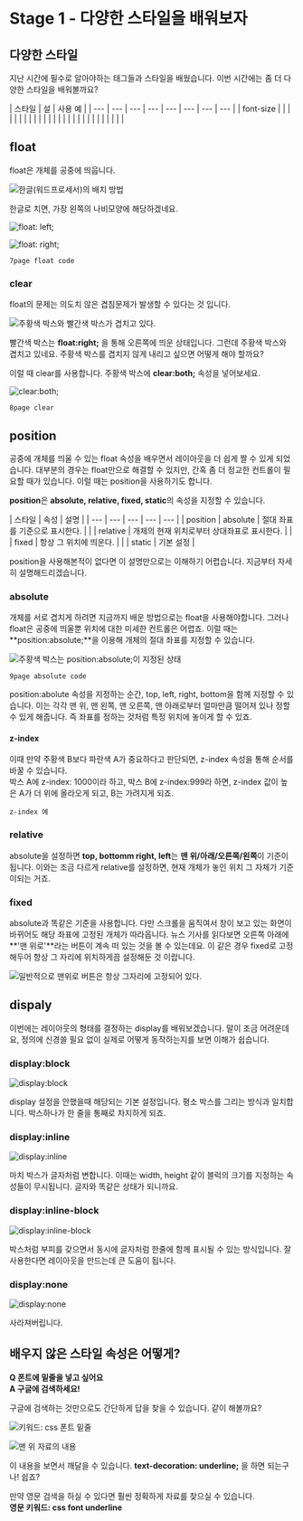 # Stage 1 - 다양한 스타일을 배워보자

## 다양한 스타일

지난 시간에 필수로 알아야하는 태그들과 스타일을 배웠습니다. 이번 시간에는 좀 더 다양한 스타일을 배워볼까요?

| 스타일 | 설 | 사용 예 |
| --- | --- | --- | --- | --- | --- | --- | --- |
| font-size |  |  |
|  |  |  |
|  |  |  |
|  |  |  |
|  |  |  |
|  |  |  |
|  |  |  |

## float

float은 개체를 공중에 띄웁니다.

![&#xD55C;&#xAE00;\(&#xC6CC;&#xB4DC;&#xD504;&#xB85C;&#xC138;&#xC11C;\)&#xC758; &#xBC30;&#xCE58; &#xBC29;&#xBC95;](../.gitbook/assets/image%20%2854%29.png)

한글로 치면, 가장 왼쪽의 나비모양에 해당하겠네요.

![float: left;](../.gitbook/assets/image%20%2811%29.png)

![float: right;](../.gitbook/assets/image%20%2817%29.png)

```text
7page float code
```

### clear

float의 문제는 의도치 않은 겹침문제가 발생할 수 있다는 것 입니다.

![&#xC8FC;&#xD669;&#xC0C9; &#xBC15;&#xC2A4;&#xC640; &#xBE68;&#xAC04;&#xC0C9; &#xBC15;&#xC2A4;&#xAC00; &#xACB9;&#xCE58;&#xACE0; &#xC788;&#xB2E4;.](../.gitbook/assets/image%20%2833%29.png)

  
빨간색 박스는 **float:right;** 을 통해 오른쪽에 띄운 상태입니다. 그런데 주황색 박스와 겹치고 있네요. 주황색 박스를 겹치지 않게 내리고 싶으면 어떻게 해야 할까요?

이럴 때 clear를 사용합니다. 주황색 박스에 **clear:both;** 속성을 넣어보세요.

![clear:both;](../.gitbook/assets/image%20%2828%29.png)

```text
8page clear
```

## position

공중에 개체를 띄울 수 있는 float 속성을 배우면서 레이아웃을 더 쉽게 짤 수 있게 되었습니다. 대부분의 경우는 float만으로 해결할 수 있지만, 간혹 좀 더 정교한 컨트롤이 필요할 때가 있습니다. 이럴 때는 position을 사용하기도 합니다.

**position**은 **absolute, relative, fixed, static**의 속성을 지정할 수 있습니다.

| 스타일 | 속성 | 설명 |
| --- | --- | --- | --- | --- |
| position | absolute | 절대 좌표를 기준으로 표시한다. |
|  | relative | 개체의 현재 위치로부터 상대좌표로 표시한다. |
|  | fixed | 항상 그 위치에 띄운다. |
|  | static | 기본 설정 |

position을 사용해본적이 없다면 이 설명만으로는 이해하기 어렵습니다. 지금부터 자세히 설명해드리겠습니다.

### absolute

개체를 서로 겹치게 하려면 지금까지 배운 방법으로는 float을 사용해야합니다. 그러나 float은 공중에 띄울뿐 위치에 대한 미세한 컨트롤은 어렵죠. 이럴 때는 **position:absolute;**을 이용해 개체의 절대 좌표를 지정할 수 있습니다.

![&#xC8FC;&#xD669;&#xC0C9; &#xBC15;&#xC2A4;&#xB294; position:absolute;&#xC774; &#xC9C0;&#xC815;&#xB41C; &#xC0C1;&#xD0DC;](../.gitbook/assets/image%20%2829%29.png)

```text
9page absolute code
```

position:abolute 속성을 지정하는 순간, top, left, right, bottom을 함께 지정할 수 있습니다. 이는 각각 맨 위, 맨 왼쪽, 맨 오른쪽, 맨 아래로부터 얼마만큼 떨어져 있나 정할 수 있게 해줍니다. 즉 좌표를 정하는 것처럼 특정 위치에 놓이게 할 수 있죠.

#### z-index

이때 만약 주황색 B보다 파란색 A가 중요하다고 판단되면, z-index 속성을 통해 순서를 바꿀 수 있습니다.  
박스 A에 z-index: 1000이라 하고, 박스 B에 z-index:999라 하면, z-index 값이 높은 A가 더 위에 올라오게 되고, B는 가려지게 되죠.

```text
z-index 예
```

### relative

absolute을 설정하면 **top, bottomm right, left**는 **맨 위/아래/오른쪽/왼쪽**이 기준이 됩니다. 이와는 조금 다르게 relative를 설정하면, 현재 개체가 놓인 위치 그 자체가 기준이되는 거죠.

### fixed

absolute과 똑같은 기준을 사용합니다. 다만 스크롤을 움직여서 창이 보고 있는 화면이 바뀌어도 해당 좌표에 고정된 개체가 따라옵니다. 뉴스 기사를 읽다보면 오른쪽 아래에 **'맨 위로'**라는 버튼이 계속 떠 있는 것을 볼 수 있는데요. 이 같은 경우 fixed로 고정해두어 항상 그 자리에 위치하게끔 설정해둔 것 이랍니다.

![&#xC77C;&#xBC18;&#xC801;&#xC73C;&#xB85C; &#xB9E8;&#xC704;&#xB85C; &#xBC84;&#xD2BC;&#xC740; &#xD56D;&#xC0C1; &#xADF8;&#xC790;&#xB9AC;&#xC5D0; &#xACE0;&#xC815;&#xB418;&#xC5B4; &#xC788;&#xB2E4;.](../.gitbook/assets/image%20%2877%29.png)

## dispaly

이번에는 레이아웃의 형태를 결정하는 display를 배워보겠습니다. 말이 조금 어려운데요, 정의에 신경쓸 필요 없이 실제로 어떻게 동작하는지를 보면 이해가 쉽습니다.

### display:block

![display:block](../.gitbook/assets/image%20%2847%29.png)

display 설정을 안했을때 해당되는 기본 설정입니다. 평소 박스를 그리는 방식과 일치합니다. 박스하나가 한 줄을 통째로 차지하게 되죠.

### display:inline

![display:inline](../.gitbook/assets/image%20%2860%29.png)

  
마치 박스가 글자처럼 변합니다. 이때는 width, height 같이 블럭의 크기를 지정하는 속성들이 무시됩니다. 글자와 똑같은 상태가 되니까요.

### display:inline-block

![display:inline-block](../.gitbook/assets/image%20%2842%29.png)

박스처럼 부피를 갖으면서 동시에 글자처럼 한줄에 함께 표시될 수 있는 방식입니다. 잘 사용한다면 레이아웃을 만드는데 큰 도움이 됩니다.

### display:none

![display:none](../.gitbook/assets/image%20%2814%29.png)

사라져버립니다.

## 배우지 않은 스타일 속성은 어떻게?

**Q 폰트에 밑줄을 넣고 싶어요  
A 구글에 검색하세요!**

구글에 검색하는 것만으로도 간단하게 답을 찾을 수 있습니다. 같이 해볼까요?

![&#xD0A4;&#xC6CC;&#xB4DC;: css &#xD3F0;&#xD2B8; &#xBC11;&#xC904;](../.gitbook/assets/image%20%281%29.png)

![&#xB9E8; &#xC704; &#xC790;&#xB8CC;&#xC758; &#xB0B4;&#xC6A9;](../.gitbook/assets/image%20%2874%29.png)

이 내용을 보면서 깨달을 수 있습니다. **text-decoration: underline;** 을 하면 되는구나! 쉽죠?

만약 영문 검색을 하실 수 있다면 훨씬 정확하게 자료를 찾으실 수 있습니다.  
**영문 키워드: css font underline**



